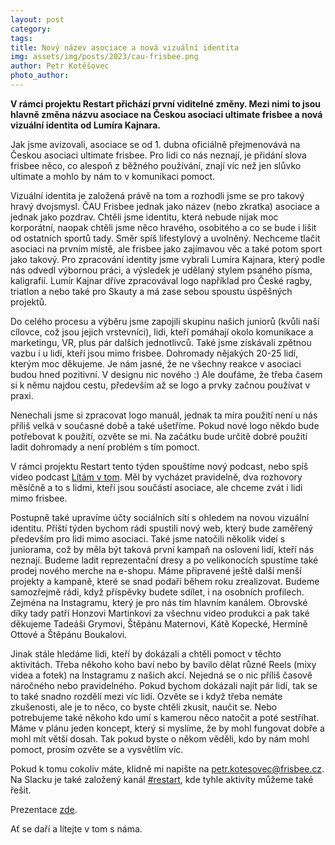 ```yaml
---
layout: post
category:
tags: 
title: Nový název asociace a nová vizuální identita
img: assets/img/posts/2023/cau-frisbee.png
author: Petr Kotěšovec
photo_author:
---
```


**V rámci projektu Restart přichází první viditelné změny. Mezi nimi to jsou hlavně změna
názvu asociace na Českou asociaci ultimate frisbee a nová vizuální identita od Lumíra Kajnara.** 

Jak jsme avizovali, asociace se od 1. dubna oficiálně přejmenovává na Českou asociaci ultimate frisbee. Pro lidi co nás neznají, je přidání slova frisbee něco, co alespoň z běžného používání, znají víc než jen slůvko ultimate a mohlo by nám to v komunikaci pomoct. 

Vizuální identita je založená právě na tom a rozhodli jsme se pro takový hravý dvojsmysl. ČAU Frisbee jednak jako název (nebo zkratka) asociace a jednak jako pozdrav. Chtěli jsme identitu, která nebude nijak moc korporátní, naopak chtěli jsme něco hravého, osobitého a co se bude i lišit od ostatních sportů tady. Směr spíš lifestylový a uvolněný. Nechceme tlačit asociaci na prvním místě, ale frisbee jako zajímavou věc a také potom sport jako takový. Pro zpracování identity jsme vybrali Lumíra Kajnara, který podle nás odvedl výbornou práci, a výsledek je udělaný stylem psaného písma, kaligrafií. Lumír Kajnar dříve zpracovával logo například pro České ragby, triatlon a nebo také pro Skauty a má zase sebou spoustu úspěšných projektů.

Do celého procesu a výběru jsme zapojili skupinu našich juniorů (kvůli naší cílovce, což jsou jejich vrstevníci), lidi, kteří pomáhají okolo komunikace a marketingu, VR, plus pár dalších jednotlivců. Také jsme získávali zpětnou vazbu i u lidí, kteří jsou mimo frisbee. Dohromady nějakých 20-25 lidí, kterým moc děkujeme. Je nám jasné, že ne všechny reakce v asociaci budou hned pozitivní. V designu nic nového :) Ale doufáme, že třeba časem si k němu najdou cestu, především až se logo a prvky začnou používat v praxi.

Nenechali jsme si zpracovat logo manuál, jednak ta míra použití není u nás příliš velká v současné době a také ušetříme. Pokud nové logo někdo bude potřebovat k použití, ozvěte se mi. Na začátku bude určitě dobré použití ladit dohromady a není problém s tím pomoct. 

V rámci projektu Restart tento týden spouštíme nový podcast, nebo spíš video podcast [Lítám v tom](https://youtu.be/5wPjf0eZL8c). Měl by vycházet pravidelně, dva rozhovory měsíčně a to s lidmi, kteří jsou součástí asociace, ale chceme zvát i lidi mimo frisbee. 

Postupně také upravíme účty sociálních sítí s ohledem na novou vizuální identitu. Příští týden bychom rádi spustili nový web, který bude zaměřený především pro lidi mimo asociaci. Také jsme natočili několik videí s juniorama, což by měla být taková první kampaň na oslovení lidí, kteří nás neznají. Budeme ladit reprezentační dresy a po velikonocích spustíme také prodej nového merche na e-shopu. Máme připravené ještě další menší projekty a kampaně, které se snad podaří během roku zrealizovat. Budeme samozřejmě rádi, když příspěvky budete sdílet, i na osobních profilech. Zejména na Instagramu, který je pro nás tím hlavním kanálem. Obrovské díky tady patří Honzovi Martinkovi za všechnu video produkci a pak také děkujeme Tadeáši Grymovi, Štěpánu Maternovi, Kátě Kopecké, Hermíně Ottové a Štěpánu Boukalovi.  

Jinak stále hledáme lidi, kteří by dokázali a chtěli pomoct v těchto aktivitách. Třeba někoho koho baví nebo by bavilo dělat různé Reels (mixy videa a fotek) na Instagramu z našich akcí. Nejedná se o nic příliš časově náročného nebo pravidelného. Pokud bychom dokázali najít pár lidí, tak se to také snadno rozdělí mezi víc lidí. Ozvěte se i když třeba nemáte zkušenosti, ale je to něco, co byste chtěli zkusit, naučit se. Nebo potrebujeme také někoho kdo umí s kamerou něco natočit a poté sestříhat. Máme v plánu jeden koncept, který si myslíme, že by mohl fungovat dobře a mohl mít větší dosah. Tak pokud byste o někom věděli, kdo by nám mohl pomoct, prosím ozvěte se a vysvětlím víc. 

Pokud k tomu cokoliv máte, klidně mi napište na <petr.kotesovec@frisbee.cz>. Na Slacku je také založený kanál [#restart](https://app.slack.com/client/TH7SC0J4R/C0509PRE5N1), kde tyhle aktivity můžeme také řešit. 

Prezentace [zde](https://drive.google.com/file/d/1o1VY7iCRJzwdPJOPMeF7io82ATjxsq3j/view?usp=sharing).

Ať se daří a lítejte v tom s náma. 
